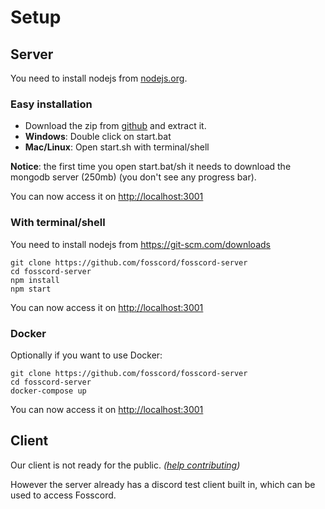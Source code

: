 # Setup

## Server

You need to install nodejs from [nodejs.org](https://nodejs.org/).

### Easy installation

-   Download the zip from [github](https://github.com/fosscord/fosscord-server/archive/refs/heads/master.zip) and extract it.
-   **Windows**: Double click on start.bat
-   **Mac/Linux**: Open start.sh with terminal/shell

**Notice**: the first time you open start.bat/sh it needs to download the mongodb server (250mb) (you don't see any progress bar).

You can now access it on [http://localhost:3001](http://localhost:3001)

### With terminal/shell

You need to install nodejs from https://git-scm.com/downloads

```
git clone https://github.com/fosscord/fosscord-server
cd fosscord-server
npm install
npm start
```

You can now access it on [http://localhost:3001](http://localhost:3001)

### Docker

Optionally if you want to use Docker:

```
git clone https://github.com/fosscord/fosscord-server
cd fosscord-server
docker-compose up
```

You can now access it on [http://localhost:3001](http://localhost:3001)

## Client

Our client is not ready for the public. _([help contributing](https://github.com/fosscord/fosscord-client))_

However the server already has a discord test client built in, which can be used to access Fosscord.
